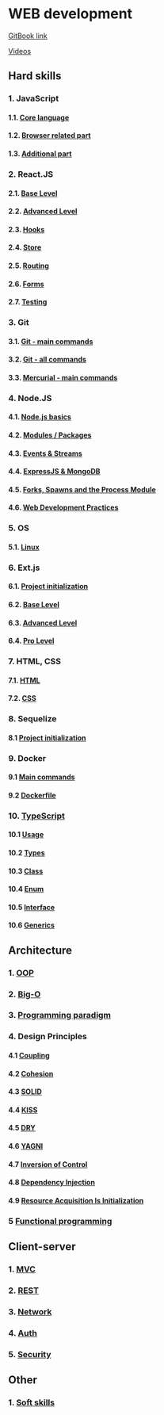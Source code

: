 # WEB development

[GitBook link](https://sergiy-mykhailov-2.gitbook.io/development/)

[Videos](https://github.com/YauhenKavalchuk/interview-questions)

## Hard skills

### 1. JavaScript
#### 1.1. [Core language](js/js_core.md)
#### 1.2. [Browser related part](js/js_browser.md)
#### 1.3. [Additional part](js/js_additional.md)

### 2. React.JS
#### 2.1. [Base Level](react/react_base.md)
#### 2.2. [Advanced Level](react/react_advanced.md)
#### 2.3. [Hooks](react/react_hooks.md)
#### 2.4. [Store](react/react_store.md)
#### 2.5. [Routing](react/react_routing.md)
#### 2.6. [Forms](react/react_forms.md)
#### 2.7. [Testing](react/react_testing.md)

### 3. Git
#### 3.1. [Git - main commands](git/git_main.md)
#### 3.2. [Git - all commands](git/git_all.md)
#### 3.3. [Mercurial - main commands](git/hg_main.md)

### 4. Node.JS
#### 4.1. [Node.js basics](node/node_1.md)
#### 4.2. [Modules / Packages](node/node_2.md)
#### 4.3. [Events & Streams](node/node_3.md)
#### 4.4. [ExpressJS & MongoDB](node/node_4.md)
#### 4.5. [Forks, Spawns and the Process Module](node/node_5.md)
#### 4.6. [Web Development Practices](node/node_6.md)

### 5. OS
#### 5.1. [Linux](os/linux.md)

### 6. Ext.js
#### 6.1. [Project initialization](ext/extjs_init.md)
#### 6.2. [Base Level](ext/extjs_base.md)
#### 6.3. [Advanced Level](ext/extjs_advanced.md)
#### 6.4. [Pro Level](ext/extjs_pro.md)

### 7. HTML, CSS
#### 7.1. [HTML](html_css/html.md)
#### 7.2. [CSS](html_css/css.md)

### 8. Sequelize
#### 8.1 [Project initialization](sequelize/sequelize_init.md)

### 9. Docker
#### 9.1 [Main commands](docker/commands.md)
#### 9.2 [Dockerfile](docker/dockerfile.md)

### 10. [TypeScript](ts/ts.md)
#### 10.1 [Usage](ts/core/ts_usage.md)
#### 10.2 [Types](ts/core/ts_type.md)
#### 10.3 [Class](ts/core/ts_class.md)
#### 10.4 [Enum](ts/core/ts_enum.md)
#### 10.5 [Interface](ts/core/ts_interface.md)
#### 10.6 [Generics](ts/core/ts_generic.md)


## Architecture
### 1. [OOP](architecture/OOP.md)
### 2. [Big-O](architecture/big_O.md)
### 3. [Programming paradigm](architecture/programming_paradigm.md)
### 4. Design Principles
#### 4.1 [Coupling](architecture/principles/coupling.md)
#### 4.2 [Cohesion](architecture/principles/cohesion.md)
#### 4.3 [SOLID](architecture/principles/solid.md)
#### 4.4 [KISS](architecture/principles/KISS.md)
#### 4.5 [DRY](architecture/principles/DRY.md)
#### 4.6 [YAGNI](architecture/principles/YAGNI.md)
#### 4.7 [Inversion of Control](architecture/principles/IoC.md)
#### 4.8 [Dependency Injection](architecture/principles/dependency_injection.md)
#### 4.9 [Resource Acquisition Is Initialization](architecture/principles/RAII.md)
### 5 [Functional programming](architecture/functional_programming.md)


## Client-server
### 1. [MVC](client-server/MVC.md)
### 2. [REST](client-server/REST.md)
### 3. [Network](client-server/network.md)
### 4. [Auth](client-server/auth.md)
### 5. [Security](client-server/security.md)


## Other

### 1. [Soft skills](other/soft_skills.md)
